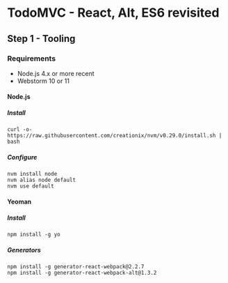 
# TodoMVC - React, Alt, ES6 revisited


## Step 1 - Tooling

### Requirements

 - Node.js 4.x or more recent
 - Webstorm 10 or 11

#### Node.js

##### Install

```
curl -o- https://raw.githubusercontent.com/creationix/nvm/v0.29.0/install.sh | bash
```

##### Configure
```
nvm install node
nvm alias node default
nvm use default
```

#### Yeoman

##### Install
```
npm install -g yo
```

##### Generators
```
npm install -g generator-react-webpack@2.2.7 
npm install -g generator-react-webpack-alt@1.3.2
```
